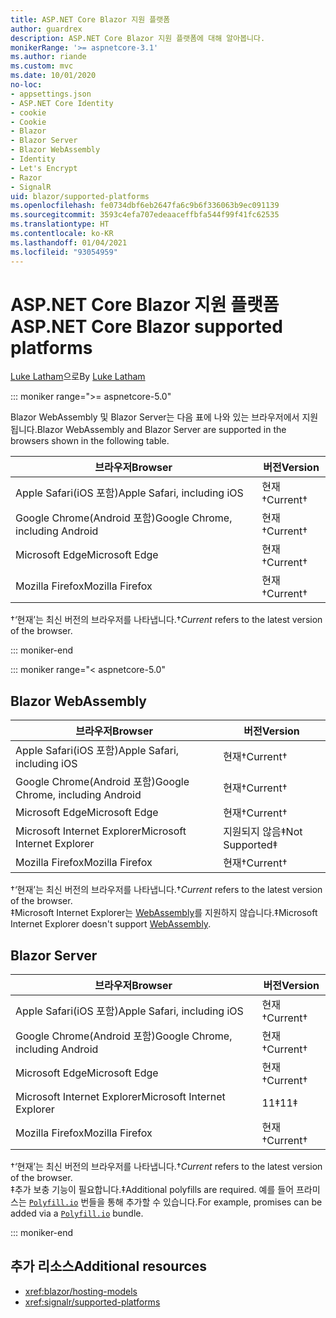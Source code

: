 ```yaml
---
title: ASP.NET Core Blazor 지원 플랫폼
author: guardrex
description: ASP.NET Core Blazor 지원 플랫폼에 대해 알아봅니다.
monikerRange: '>= aspnetcore-3.1'
ms.author: riande
ms.custom: mvc
ms.date: 10/01/2020
no-loc:
- appsettings.json
- ASP.NET Core Identity
- cookie
- Cookie
- Blazor
- Blazor Server
- Blazor WebAssembly
- Identity
- Let's Encrypt
- Razor
- SignalR
uid: blazor/supported-platforms
ms.openlocfilehash: fe0734dbf6eb2647fa6c9b6f336063b9ec091139
ms.sourcegitcommit: 3593c4efa707edeaaceffbfa544f99f41fc62535
ms.translationtype: HT
ms.contentlocale: ko-KR
ms.lasthandoff: 01/04/2021
ms.locfileid: "93054959"
---
```

# <a name="aspnet-core-no-locblazor-supported-platforms"></a><span data-ttu-id="4e103-103">ASP.NET Core Blazor 지원 플랫폼</span><span class="sxs-lookup"><span data-stu-id="4e103-103">ASP.NET Core Blazor supported platforms</span></span>

<span data-ttu-id="4e103-104">[Luke Latham](https://github.com/guardrex)으로</span><span class="sxs-lookup"><span data-stu-id="4e103-104">By [Luke Latham](https://github.com/guardrex)</span></span>

::: moniker range=">= aspnetcore-5.0"

<span data-ttu-id="4e103-105">Blazor WebAssembly 및 Blazor Server는 다음 표에 나와 있는 브라우저에서 지원됩니다.</span><span class="sxs-lookup"><span data-stu-id="4e103-105">Blazor WebAssembly and Blazor Server are supported in the browsers shown in the following table.</span></span>

| <span data-ttu-id="4e103-106">브라우저</span><span class="sxs-lookup"><span data-stu-id="4e103-106">Browser</span></span>                          | <span data-ttu-id="4e103-107">버전</span><span class="sxs-lookup"><span data-stu-id="4e103-107">Version</span></span>         |
| -------------------------------- | --------------- |
| <span data-ttu-id="4e103-108">Apple Safari(iOS 포함)</span><span class="sxs-lookup"><span data-stu-id="4e103-108">Apple Safari, including iOS</span></span>      | <span data-ttu-id="4e103-109">현재&dagger;</span><span class="sxs-lookup"><span data-stu-id="4e103-109">Current&dagger;</span></span> |
| <span data-ttu-id="4e103-110">Google Chrome(Android 포함)</span><span class="sxs-lookup"><span data-stu-id="4e103-110">Google Chrome, including Android</span></span> | <span data-ttu-id="4e103-111">현재&dagger;</span><span class="sxs-lookup"><span data-stu-id="4e103-111">Current&dagger;</span></span> |
| <span data-ttu-id="4e103-112">Microsoft Edge</span><span class="sxs-lookup"><span data-stu-id="4e103-112">Microsoft Edge</span></span>                   | <span data-ttu-id="4e103-113">현재&dagger;</span><span class="sxs-lookup"><span data-stu-id="4e103-113">Current&dagger;</span></span> |
| <span data-ttu-id="4e103-114">Mozilla Firefox</span><span class="sxs-lookup"><span data-stu-id="4e103-114">Mozilla Firefox</span></span>                  | <span data-ttu-id="4e103-115">현재&dagger;</span><span class="sxs-lookup"><span data-stu-id="4e103-115">Current&dagger;</span></span> |  

<span data-ttu-id="4e103-116">&dagger;‘현재’는 최신 버전의 브라우저를 나타냅니다.</span><span class="sxs-lookup"><span data-stu-id="4e103-116">&dagger;*Current* refers to the latest version of the browser.</span></span>  

::: moniker-end

::: moniker range="< aspnetcore-5.0"

## Blazor WebAssembly

| <span data-ttu-id="4e103-117">브라우저</span><span class="sxs-lookup"><span data-stu-id="4e103-117">Browser</span></span>                          | <span data-ttu-id="4e103-118">버전</span><span class="sxs-lookup"><span data-stu-id="4e103-118">Version</span></span>               |
| -------------------------------- | --------------------- |
| <span data-ttu-id="4e103-119">Apple Safari(iOS 포함)</span><span class="sxs-lookup"><span data-stu-id="4e103-119">Apple Safari, including iOS</span></span>      | <span data-ttu-id="4e103-120">현재&dagger;</span><span class="sxs-lookup"><span data-stu-id="4e103-120">Current&dagger;</span></span>       |
| <span data-ttu-id="4e103-121">Google Chrome(Android 포함)</span><span class="sxs-lookup"><span data-stu-id="4e103-121">Google Chrome, including Android</span></span> | <span data-ttu-id="4e103-122">현재&dagger;</span><span class="sxs-lookup"><span data-stu-id="4e103-122">Current&dagger;</span></span>       |
| <span data-ttu-id="4e103-123">Microsoft Edge</span><span class="sxs-lookup"><span data-stu-id="4e103-123">Microsoft Edge</span></span>                   | <span data-ttu-id="4e103-124">현재&dagger;</span><span class="sxs-lookup"><span data-stu-id="4e103-124">Current&dagger;</span></span>       |
| <span data-ttu-id="4e103-125">Microsoft Internet Explorer</span><span class="sxs-lookup"><span data-stu-id="4e103-125">Microsoft Internet Explorer</span></span>      | <span data-ttu-id="4e103-126">지원되지 않음&Dagger;</span><span class="sxs-lookup"><span data-stu-id="4e103-126">Not Supported&Dagger;</span></span> |
| <span data-ttu-id="4e103-127">Mozilla Firefox</span><span class="sxs-lookup"><span data-stu-id="4e103-127">Mozilla Firefox</span></span>                  | <span data-ttu-id="4e103-128">현재&dagger;</span><span class="sxs-lookup"><span data-stu-id="4e103-128">Current&dagger;</span></span>       |  

<span data-ttu-id="4e103-129">&dagger;‘현재’는 최신 버전의 브라우저를 나타냅니다.</span><span class="sxs-lookup"><span data-stu-id="4e103-129">&dagger;*Current* refers to the latest version of the browser.</span></span>  
<span data-ttu-id="4e103-130">&Dagger;Microsoft Internet Explorer는 [WebAssembly](https://webassembly.org)를 지원하지 않습니다.</span><span class="sxs-lookup"><span data-stu-id="4e103-130">&Dagger;Microsoft Internet Explorer doesn't support [WebAssembly](https://webassembly.org).</span></span>

## Blazor Server

| <span data-ttu-id="4e103-131">브라우저</span><span class="sxs-lookup"><span data-stu-id="4e103-131">Browser</span></span>                          | <span data-ttu-id="4e103-132">버전</span><span class="sxs-lookup"><span data-stu-id="4e103-132">Version</span></span>         |
| -------------------------------- | --------------- |
| <span data-ttu-id="4e103-133">Apple Safari(iOS 포함)</span><span class="sxs-lookup"><span data-stu-id="4e103-133">Apple Safari, including iOS</span></span>      | <span data-ttu-id="4e103-134">현재&dagger;</span><span class="sxs-lookup"><span data-stu-id="4e103-134">Current&dagger;</span></span> |
| <span data-ttu-id="4e103-135">Google Chrome(Android 포함)</span><span class="sxs-lookup"><span data-stu-id="4e103-135">Google Chrome, including Android</span></span> | <span data-ttu-id="4e103-136">현재&dagger;</span><span class="sxs-lookup"><span data-stu-id="4e103-136">Current&dagger;</span></span> |
| <span data-ttu-id="4e103-137">Microsoft Edge</span><span class="sxs-lookup"><span data-stu-id="4e103-137">Microsoft Edge</span></span>                   | <span data-ttu-id="4e103-138">현재&dagger;</span><span class="sxs-lookup"><span data-stu-id="4e103-138">Current&dagger;</span></span> |
| <span data-ttu-id="4e103-139">Microsoft Internet Explorer</span><span class="sxs-lookup"><span data-stu-id="4e103-139">Microsoft Internet Explorer</span></span>      | <span data-ttu-id="4e103-140">11&Dagger;</span><span class="sxs-lookup"><span data-stu-id="4e103-140">11&Dagger;</span></span>      |
| <span data-ttu-id="4e103-141">Mozilla Firefox</span><span class="sxs-lookup"><span data-stu-id="4e103-141">Mozilla Firefox</span></span>                  | <span data-ttu-id="4e103-142">현재&dagger;</span><span class="sxs-lookup"><span data-stu-id="4e103-142">Current&dagger;</span></span> |

<span data-ttu-id="4e103-143">&dagger;‘현재’는 최신 버전의 브라우저를 나타냅니다.</span><span class="sxs-lookup"><span data-stu-id="4e103-143">&dagger;*Current* refers to the latest version of the browser.</span></span>  
<span data-ttu-id="4e103-144">&Dagger;추가 보충 기능이 필요합니다.</span><span class="sxs-lookup"><span data-stu-id="4e103-144">&Dagger;Additional polyfills are required.</span></span> <span data-ttu-id="4e103-145">예를 들어 프라미스는 [`Polyfill.io`](https://polyfill.io/v3/) 번들을 통해 추가할 수 있습니다.</span><span class="sxs-lookup"><span data-stu-id="4e103-145">For example, promises can be added via a [`Polyfill.io`](https://polyfill.io/v3/) bundle.</span></span>

::: moniker-end

## <a name="additional-resources"></a><span data-ttu-id="4e103-146">추가 리소스</span><span class="sxs-lookup"><span data-stu-id="4e103-146">Additional resources</span></span>

* <xref:blazor/hosting-models>
* <xref:signalr/supported-platforms>
